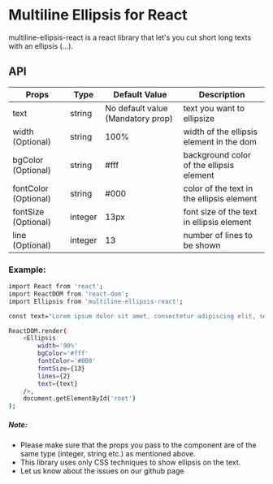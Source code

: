 # Multiline Ellipsis for React

multiline-ellipsis-react is a react library that let's you cut short long texts with an ellipsis (...).

## API

| Props | Type | Default Value | Description
| ------ | ------ | ------ | ------ |
| text | string | No default value (Mandatory prop) | text you want to ellipsize
| width (Optional) | string | 100% | width of the ellipsis element in the dom
| bgColor (Optional) | string | #fff | background color of the ellipsis element
| fontColor (Optional) | string | #000 | color of the text in the ellipsis element
| fontSize (Optional) | integer | 13px | font size of the text in ellipsis element
| line (Optional) | integer | 13 | number of lines to be shown

### Example:
```sh
import React from 'react';
import ReactDOM from 'react-dom';
import Ellipsis from 'multiline-ellipsis-react';

const text="Lorem ipsum dolor sit amet, consectetur adipiscing elit, sed do eiusmod tempor incididunt ut labore et dolore magna aliqua. Ut enim ad minim veniam, quis nostrud exercitation ullamco laboris nisi ut aliquip ex ea commodo consequat. Duis aute irure dolor in reprehenderit in voluptate velit esse cillum dolore eu fugiat nulla pariatur. Excepteur sint occaecat cupidatat non proident, sunt in culpa qui officia deserunt mollit anim id est laborum."

ReactDOM.render(
    <Ellipsis 
        width='90%' 
        bgColor='#fff' 
        fontColor='#000' 
        fontSize={13} 
        lines={2} 
        text={text} 
    />, 
    document.getElementById('root')
);

```
##### Note:
  - Please make sure that the props you pass to the component are of the same type (integer, string etc.) as mentioned above.
  - This library uses only CSS techniques to show ellipsis on the text.
  - Let us know about the issues on our github page

